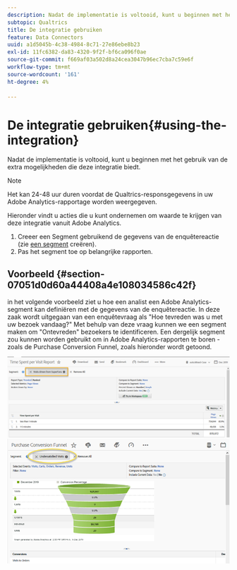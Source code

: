 ```yaml
---
description: Nadat de implementatie is voltooid, kunt u beginnen met het gebruik van de extra mogelijkheden die deze integratie biedt.
subtopic: Qualtrics
title: De integratie gebruiken
feature: Data Connectors
uuid: a1d5045b-4c38-4984-8c71-27e86ebe8b23
exl-id: 11fc6382-da83-4320-9f2f-bf6ca096f0ae
source-git-commit: f669af03a502d8a24cea3047b96ec7cba7c59e6f
workflow-type: tm+mt
source-wordcount: '161'
ht-degree: 4%

---
```


# De integratie gebruiken{#using-the-integration}

Nadat de implementatie is voltooid, kunt u beginnen met het gebruik van de extra mogelijkheden die deze integratie biedt.

>[!NOTE]
>
>Het kan 24-48 uur duren voordat de Qualtrics-responsgegevens in uw Adobe Analytics-rapportage worden weergegeven.

Hieronder vindt u acties die u kunt ondernemen om waarde te krijgen van deze integratie vanuit Adobe Analytics.

1. Creeer een Segment gebruikend de gegevens van de enquêtereactie (zie [een segment](https://experienceleague.adobe.com/docs/analytics/components/segmentation/seg-home.html) creëren).
1. Pas het segment toe op belangrijke rapporten.

## Voorbeeld {#section-07051d0d60a44408a4e108034586c42f}

in het volgende voorbeeld ziet u hoe een analist een Adobe Analytics-segment kan definiëren met de gegevens van de enquêtereactie. In deze zaak wordt uitgegaan van een enquêtevraag als &quot;Hoe tevreden was u met uw bezoek vandaag?&quot; Met behulp van deze vraag kunnen we een segment maken om &quot;Ontevreden&quot; bezoekers te identificeren. Een dergelijk segment zou kunnen worden gebruikt om in Adobe Analytics-rapporten te boren - zoals de Purchase Conversion Funnel, zoals hieronder wordt getoond.

![](assets/using-1.png) ![](assets/using-2.png)

